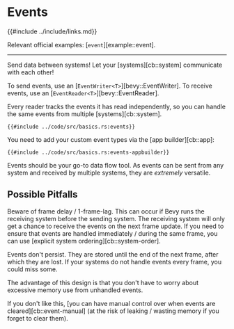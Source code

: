 # Events

{{#include ../include/links.md}}

Relevant official examples:
[`event`][example::event].

---

Send data between systems! Let your [systems][cb::system] communicate with each other!

To send events, use an [`EventWriter<T>`][bevy::EventWriter].
To receive events, use an [`EventReader<T>`][bevy::EventReader].

Every reader tracks the events it has read independently, so you can handle
the same events from multiple [systems][cb::system].

```rust,no_run,noplayground
{{#include ../code/src/basics.rs:events}}
```

You need to add your custom event types via the [app builder][cb::app]:

```rust,no_run,noplayground
{{#include ../code/src/basics.rs:events-appbuilder}}
```

Events should be your go-to data flow tool. As events can be sent from any
system and received by multiple systems, they are *extremely* versatile.

## Possible Pitfalls

Beware of frame delay / 1-frame-lag. This can occur if Bevy runs the receiving
system before the sending system. The receiving system will only get a chance
to receive the events on the next frame update. If you need to ensure that
events are handled immediately / during the same frame, you can use [explicit
system ordering][cb::system-order].

Events don't persist. They are stored until the end of the next frame,
after which they are lost. If your systems do not handle events every frame,
you could miss some.

The advantage of this design is that you don't have to worry about excessive
memory use from unhandled events.

If you don't like this, [you can have manual control over when events are
cleared][cb::event-manual] (at the risk of leaking / wasting memory if you
forget to clear them).
